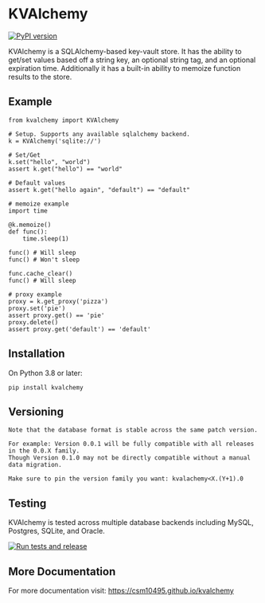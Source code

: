 # KVAlchemy

[![PyPI version](https://badge.fury.io/py/kvalchemy.svg)](https://badge.fury.io/py/kvalchemy)

KVAlchemy is a SQLAlchemy-based key-vault store. It has the ability to get/set values based off a string key, an optional string tag, and an optional expiration time. Additionally it has a built-in ability to memoize function results to the store.

## Example

```
from kvalchemy import KVAlchemy

# Setup. Supports any available sqlalchemy backend.
k = KVAlchemy('sqlite://')

# Set/Get
k.set("hello", "world")
assert k.get("hello") == "world"

# Default values
assert k.get("hello again", "default") == "default"

# memoize example
import time

@k.memoize()
def func():
    time.sleep(1)

func() # Will sleep
func() # Won't sleep

func.cache_clear()
func() # Will sleep

# proxy example
proxy = k.get_proxy('pizza')
proxy.set('pie')
assert proxy.get() == 'pie'
proxy.delete()
assert proxy.get('default') == 'default'
```

## Installation

On Python 3.8 or later:

```
pip install kvalchemy
```

## Versioning

```
Note that the database format is stable across the same patch version.

For example: Version 0.0.1 will be fully compatible with all releases in the 0.0.X family.
Though Version 0.1.0 may not be directly compatible without a manual data migration.

Make sure to pin the version family you want: kvalachemy<X.(Y+1).0
```

## Testing
KVAlchemy is tested across multiple database backends including MySQL, Postgres, SQLite, and Oracle.

[![Run tests and release](https://github.com/csm10495/kvalchemy/actions/workflows/test_and_release.yml/badge.svg)](https://github.com/csm10495/kvalchemy/actions/workflows/test_and_release.yml)

## More Documentation

For more documentation visit: https://csm10495.github.io/kvalchemy

